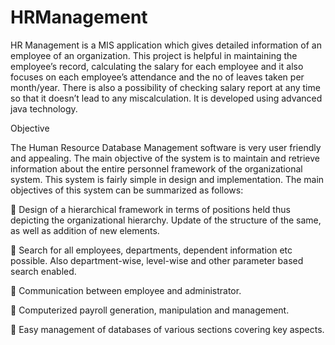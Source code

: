 # HRManagement
HR Management is a MIS application which gives detailed information of an employee of an organization. This project is helpful in maintaining the employee’s record, calculating the salary for each employee and it also focuses on each employee’s attendance and the no of leaves taken per month/year. There is also a possibility of checking salary report at any time so that it doesn’t lead to any miscalculation. It is developed using advanced java technology.


Objective

The Human Resource Database Management software is very user friendly and appealing. The main objective of the system is to maintain and retrieve information about the entire personnel framework of the organizational system. This system is fairly simple in design and implementation. The main objectives of this system can be summarized as follows:

	Design of a hierarchical framework in terms of positions held thus depicting the organizational hierarchy. Update of the structure of the same, as well as addition of new elements.

	Search for all employees, departments, dependent information etc possible. Also department-wise, level-wise and other parameter based search enabled.

	Communication between employee and administrator.

	Computerized payroll generation, manipulation and management.

	Easy management of databases of various sections covering key aspects.

